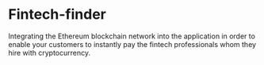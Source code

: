 # Fintech-finder
 Integrating the Ethereum blockchain network into the application in order to enable your customers to instantly pay the fintech professionals whom they hire with cryptocurrency.
